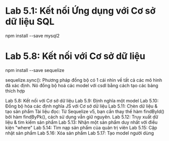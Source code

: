 # Lab 5.1: Kết nối Ứng dụng với Cơ sở dữ liệu SQL

npm install --save mysql2

# Lab 5.8: Kết nối với Cơ sở dữ liệu

npm install --save sequelize

sequelize.sync(): Phương pháp đồng bộ có 1 cái nhìn về tất cả các mô hình đã xác định. Nó đồng bộ hoá các model với csdl bằng cách tạo các bảng thích hợp

Lab 5.8: Kết nối với Cơ sở dữ liệu
Lab 5.9: Định nghĩa một model
Lab 5.10: Đồng bộ hóa các định nghĩa JS với Cơ sở dữ liệu
Lab 5.11: Chèn dữ liệu & tạo sản phẩm
Tài liệu đọc: Từ Sequelize v5, bạn cần thay thế hàm findById() bởi hàm findByPk(), cách sử dụng vẫn giữ nguyên.
Lab 5.12: Truy xuất dữ liệu & tìm kiếm sản phẩm
Lab 5.13: Nhận một sản phẩm duy nhất với điều kiện "where"
Lab 5.14: Tìm nạp sản phẩm của quản trị viên
Lab 5.15: Cập nhật sản phẩm
Lab 5.16: Xóa sản phẩm
Lab 5.17: Tạo model người dùng
